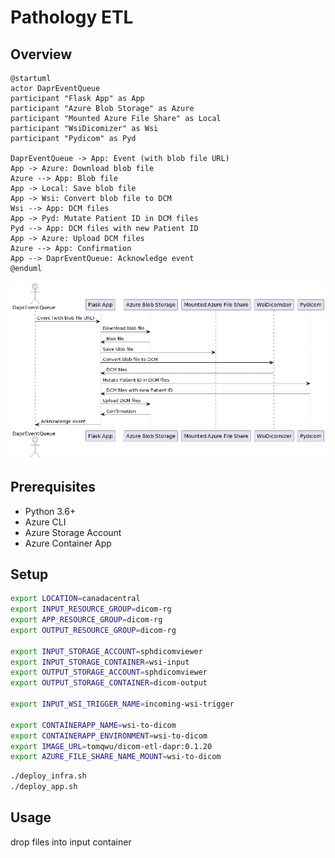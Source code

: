 # Pathology ETL
## Overview 

```plantuml
@startuml
actor DaprEventQueue
participant "Flask App" as App
participant "Azure Blob Storage" as Azure
participant "Mounted Azure File Share" as Local
participant "WsiDicomizer" as Wsi
participant "Pydicom" as Pyd

DaprEventQueue -> App: Event (with blob file URL)
App -> Azure: Download blob file
Azure --> App: Blob file
App -> Local: Save blob file
App -> Wsi: Convert blob file to DCM
Wsi --> App: DCM files
App -> Pyd: Mutate Patient ID in DCM files
Pyd --> App: DCM files with new Patient ID
App -> Azure: Upload DCM files
Azure --> App: Confirmation
App --> DaprEventQueue: Acknowledge event
@enduml
```

![image](./images/RP3FRi8m3CRlUGgBqtRW1NgO-DCXJGA93Q6TJMiW8asYrA4QJx_429LCExNox_Uv_Zhh6GF7pYXis0MeqOVtArd-Z1H9-GHreprQXidAO7-1kVSJm3u_Ipo_nK2mCEu0kxGAJoIUZ4jpuw9bQky8LjeGxCuOxlxQDMXA_xlNjMvSfsyKn4c3qjZ-j5aGcDwLAdl0z2tVMu6Cu6NGV8P3llIO.png)
## Prerequisites
- Python 3.6+
- Azure CLI
- Azure Storage Account
- Azure Container App


## Setup

```bash
export LOCATION=canadacentral
export INPUT_RESOURCE_GROUP=dicom-rg
export APP_RESOURCE_GROUP=dicom-rg
export OUTPUT_RESOURCE_GROUP=dicom-rg

export INPUT_STORAGE_ACCOUNT=sphdicomviewer
export INPUT_STORAGE_CONTAINER=wsi-input
export OUTPUT_STORAGE_ACCOUNT=sphdicomviewer
export OUTPUT_STORAGE_CONTAINER=dicom-output

export INPUT_WSI_TRIGGER_NAME=incoming-wsi-trigger

export CONTAINERAPP_NAME=wsi-to-dicom
export CONTAINERAPP_ENVIRONMENT=wsi-to-dicom
export IMAGE_URL=tomqwu/dicom-etl-dapr:0.1.20
export AZURE_FILE_SHARE_NAME_MOUNT=wsi-to-dicom
```

```bash
./deploy_infra.sh
./deploy_app.sh
```

## Usage

drop files into input container